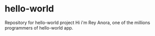 # hello-world
Repository for hello-world project
Hi i'm Rey Anora, one of the millions programmers of hello-world app.
